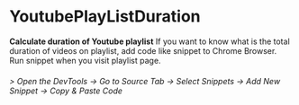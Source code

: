 # YoutubePlayListDuration
**Calculate duration of Youtube playlist**
If you want to know what is the total duration of videos on playlist, add code like snippet to Chrome Browser.
Run snippet when you visit playlist page. 

###### > Open the DevTools -> Go to Source Tab -> Select Snippets -> Add New Snippet -> Copy & Paste Code
